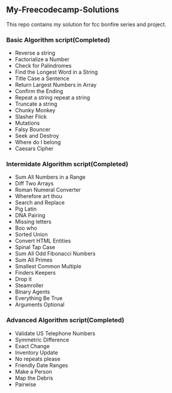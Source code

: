 ## My-Freecodecamp-Solutions
This repo contains my solution for fcc bonfire series and project.
### Basic Algorithm script(Completed)
 * Reverse a string 
 * Factorialize a Number
 * Check for Palindromes
 * Find the Longest Word in a String 
 * Title Case a Sentence
 * Return Largest Numbers in Array
 * Confirm the Ending 
 * Repeat a string repeat a string 
 * Truncate a string 
 * Chunky Monkey 
 * Slasher Flick 
 * Mutations 
 * Falsy Bouncer
 * Seek and Destroy
 * Where do I belong
 * Caesars Cipher



### Intermidate Algorithm script(Completed)
 * Sum All Numbers in a Range 
 * Diff Two Arrays  
 * Roman Numeral Converter 
 * Wherefore art thou
 * Search and Replace     
 * Pig Latin   
 * DNA Pairing 
 * Missing letters 
 * Boo who  
 * Sorted Union                                                          
 * Convert HTML Entities     
 * Spinal Tap Case  
 * Sum All Odd Fibonacci Numbers  
 * Sum All Primes  
 * Smallest Common Multiple 
 * Finders Keepers 
 * Drop it    
 * Steamroller
 * Binary Agents
 * Everything Be True
 * Arguments Optional 



### Advanced Algorithm script(Completed)
 * Validate US Telephone Numbers 
 * Symmetric Difference  
 * Exact Change 
 * Inventory Update
 * No repeats please
 * Friendly Date Ranges 
 * Make a Person
 * Map the Debris 
 * Pairwise
 
